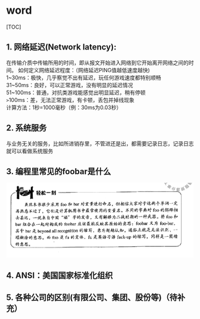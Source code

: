 # word
[TOC]
## 1. 网络延迟(Network latency):  
在传输介质中传输所用的时间，即从报文开始进入网络到它开始离开网络之间的时间。
如何定义网络延迟程度：（网络延迟PING值越低速度越快)  
1~30ms：极快，几乎察觉不出有延迟，玩任何游戏速度都特别顺畅    
31~50ms：良好，可以正常游戏，没有明显的延迟情况  
51~100ms：普通，对抗类游戏能感觉出明显延迟，稍有停顿  
`>`100ms：差，无法正常游戏，有卡顿，丢包并掉线现象  
计算方法：1秒=1000毫秒（例：30ms为0.03秒）  

## 2. 系统服务  
与业务无关的服务，比如所进销存里，不管进还是出，都需要记录日志，记录日志就可以看做系统服务
## 3. 编程里常见的foobar是什么
![](picture/word/1-1.png)
## 4. ANSI：美国国家标准化组织
## 5. 各种公司的区别(有限公司、集团、股份等)（待补充）